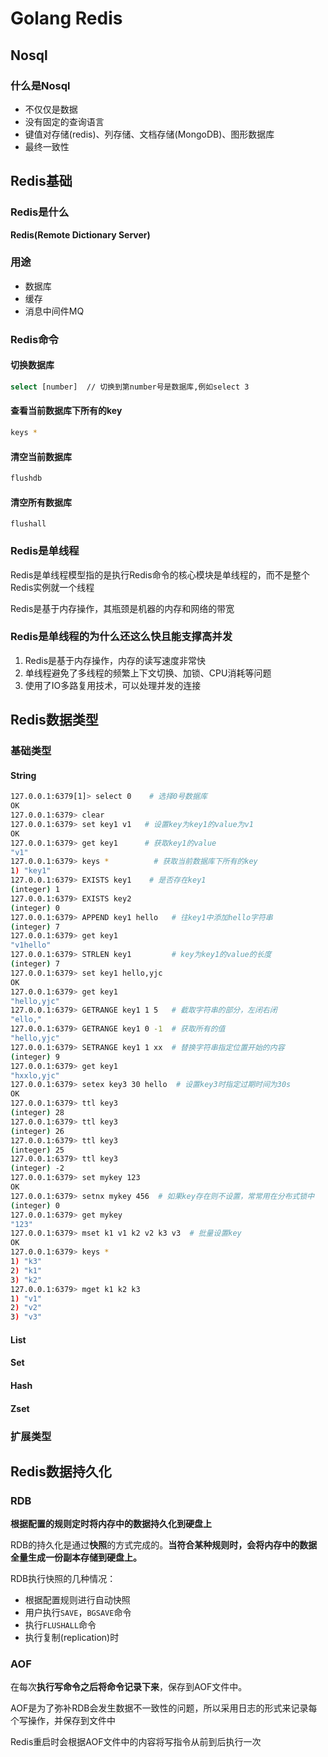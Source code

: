 # Golang Redis

## Nosql

### 什么是Nosql

- 不仅仅是数据
- 没有固定的查询语言
- 键值对存储(redis)、列存储、文档存储(MongoDB)、图形数据库
- 最终一致性

## Redis基础

### Redis是什么

**Redis(Remote Dictionary Server)**

### 用途

- 数据库
- 缓存
- 消息中间件MQ

### Redis命令

#### 切换数据库

```bash
select [number]  // 切换到第number号是数据库,例如select 3
```

#### 查看当前数据库下所有的key

```bash
keys *
```

#### 清空当前数据库

```bash
flushdb
```

#### 清空所有数据库

```
flushall
```



### Redis是单线程

Redis是单线程模型指的是执行Redis命令的核心模块是单线程的，而不是整个Redis实例就一个线程

Redis是基于内存操作，其瓶颈是机器的内存和网络的带宽



### Redis是单线程的为什么还这么快且能支撑高并发

1. Redis是基于内存操作，内存的读写速度非常快
2. 单线程避免了多线程的频繁上下文切换、加锁、CPU消耗等问题
3. 使用了IO多路复用技术，可以处理并发的连接



## Redis数据类型

### 基础类型

#### String

```bash
127.0.0.1:6379[1]> select 0    # 选择0号数据库
OK
127.0.0.1:6379> clear
127.0.0.1:6379> set key1 v1   # 设置key为key1的value为v1
OK
127.0.0.1:6379> get key1      # 获取key1的value
"v1"
127.0.0.1:6379> keys *			# 获取当前数据库下所有的key
1) "key1"
127.0.0.1:6379> EXISTS key1    # 是否存在key1
(integer) 1
127.0.0.1:6379> EXISTS key2
(integer) 0
127.0.0.1:6379> APPEND key1 hello   # 往key1中添加hello字符串
(integer) 7
127.0.0.1:6379> get key1
"v1hello"
127.0.0.1:6379> STRLEN key1			# key为key1的value的长度
(integer) 7
127.0.0.1:6379> set key1 hello,yjc
OK
127.0.0.1:6379> get key1
"hello,yjc"
127.0.0.1:6379> GETRANGE key1 1 5   # 截取字符串的部分，左闭右闭
"ello,"
127.0.0.1:6379> GETRANGE key1 0 -1  # 获取所有的值
"hello,yjc"
127.0.0.1:6379> SETRANGE key1 1 xx  # 替换字符串指定位置开始的内容
(integer) 9
127.0.0.1:6379> get key1
"hxxlo,yjc"
127.0.0.1:6379> setex key3 30 hello  # 设置key3时指定过期时间为30s
OK
127.0.0.1:6379> ttl key3
(integer) 28
127.0.0.1:6379> ttl key3
(integer) 26
127.0.0.1:6379> ttl key3
(integer) 25
127.0.0.1:6379> ttl key3
(integer) -2
127.0.0.1:6379> set mykey 123
OK
127.0.0.1:6379> setnx mykey 456  # 如果key存在则不设置，常常用在分布式锁中
(integer) 0
127.0.0.1:6379> get mykey
"123"
127.0.0.1:6379> mset k1 v1 k2 v2 k3 v3  # 批量设置key
OK
127.0.0.1:6379> keys *
1) "k3"
2) "k1"
3) "k2"
127.0.0.1:6379> mget k1 k2 k3
1) "v1"
2) "v2"
3) "v3"

```



#### List



#### Set

#### Hash

#### Zset



### 扩展类型



## Redis数据持久化

### RDB

**根据配置的规则定时将内存中的数据持久化到硬盘上**

RDB的持久化是通过**快照**的方式完成的。**当符合某种规则时，会将内存中的数据全量生成一份副本存储到硬盘上。**

RDB执行快照的几种情况：

- 根据配置规则进行自动快照
- 用户执行`SAVE`，`BGSAVE`命令
- 执行`FLUSHALL`命令
- 执行复制(replication)时

### AOF

在每次**执行写命令之后将命令记录下来**，保存到AOF文件中。

AOF是为了弥补RDB会发生数据不一致性的问题，所以采用日志的形式来记录每个写操作，并保存到文件中

Redis重启时会根据AOF文件中的内容将写指令从前到后执行一次